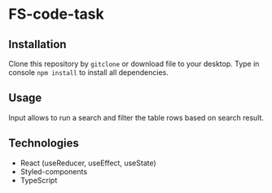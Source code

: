 # FS-code-task

## Installation

Clone this repository by `gitclone` or download file to your desktop. Type in console `npm install` to install all dependencies. 

## Usage

Input allows to run a search and filter the table rows based on search result.

## Technologies 

- React (useReducer, useEffect, useState)
- Styled-components
- TypeScript 
